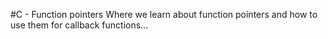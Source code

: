 #C - Function pointers
Where we learn about function pointers and how to use them for callback 
functions...

